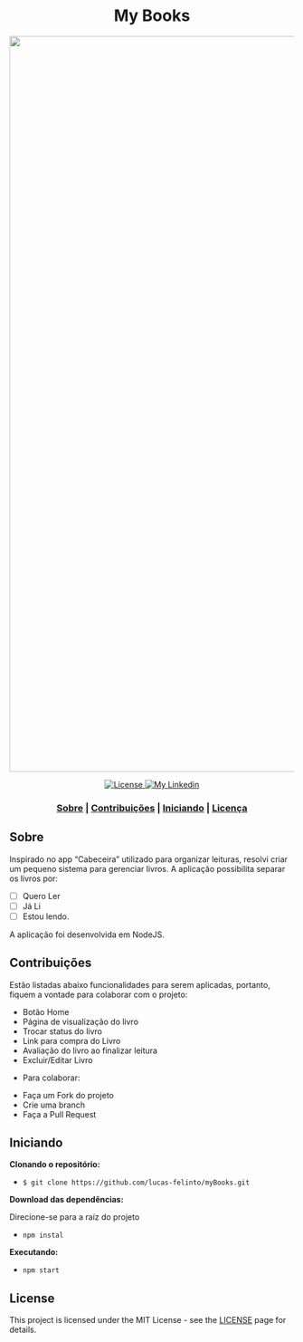 <h1 align="center">
     My Books
 </h1>

<img src="https://user-images.githubusercontent.com/62717182/81358624-70892700-90ad-11ea-91ce-744718973872.gif" width="1300">
<p align="center">
  <a href="LICENSE" >
    <img alt="License" src="https://img.shields.io/badge/license-MIT-%23F8952D">
  </a>
  
  <a href="https://www.linkedin.com/in/lucas-felinto/" >
    <img alt="My Linkedin" src="https://img.shields.io/badge/lucasfelinto-%230077B5?style=social&logo=linkedin">
  </a>
</p>

<h3 align="center">
 <a href="#sobre">Sobre</a> | <a href="#contribuções">Contribuições</a> | <a href="#iniciando">Iniciando</a> | <a href="#license">Licença</a> 
</h3>

## Sobre
Inspirado no app “Cabeceira” utilizado para organizar leituras, resolvi criar um pequeno sistema para gerenciar livros. A aplicação possibilita separar os livros por: 
- [ ] Quero Ler
- [ ] Já Li
- [ ] Estou lendo.

A aplicação foi desenvolvida em NodeJS.

## Contribuições

Estão listadas abaixo funcionalidades para serem aplicadas, portanto, fiquem a vontade para colaborar com o projeto:

- Botão Home
- Página de visualização do livro 
- Trocar status do livro 
- Link para compra do Livro
- Avaliação do livro ao finalizar leitura
- Excluir/Editar Livro

* Para colaborar:
- Faça um Fork do projeto
- Crie uma branch
- Faça a Pull Request

## Iniciando

<b>Clonando o repositório:</b>
- ```$ git clone https://github.com/lucas-felinto/myBooks.git```

<b>Download das dependências:</b>
<p>Direcione-se para a raíz do projeto</p>

- ```npm instal```

<b>Executando:</b>
- `npm start`


## License

This project is licensed under the MIT License - see the [LICENSE](https://opensource.org/licenses/MIT) page for details.
